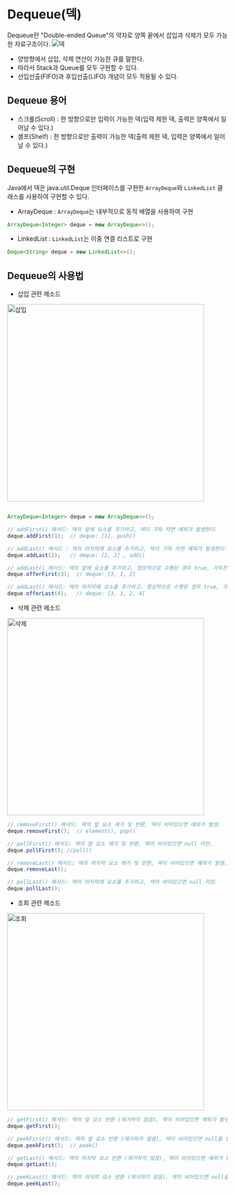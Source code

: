 # Dequeue(덱)

Dequeue란 "Double-ended Queue”의 약자로 양쪽 끝에서 삽입과 삭제가 모두 가능한 자료구조이다.
![덱](https://github.com/OkKim99/CS-Study/assets/89891488/d60aaa7b-2ae9-406d-8cb4-f6ce5387d982)


- 양방향에서 삽입, 삭제 연산이 가능한 큐를 말한다.
- 따라서 Stack과 Queue를 모두 구현할 수 있다.
- 선입선출(FIFO)과 후입선출(LIFO) 개념이 모두 적용될 수 있다.

## Dequeue 용어

- 스크롤(Scroll) : 한 방향으로만 입력이 가능한 덱(입력 제한 덱, 출력은 양쪽에서 일어날 수 있다.)
- 셸프(Shelf) : 한 방향으로만 출력이 가능한 덱(출력 제한 덱, 입력은 양쪽에서 일어날 수 있다.)

## Dequeue의 구현

Java에서 덱은 java.util.Deque 인터페이스를 구현한  `ArrayDeque`와 `LinkedList` 클래스를 사용하여 구현할 수 있다.

- ArrayDeque : `ArrayDeque`는 내부적으로 동적 배열을 사용하여 구현

```java
ArrayDeque<Integer> deque = new ArrayDeque<>();
```

- LinkedList : `LinkedList`는 이중 연결 리스트로 구현

```java
Deque<String> deque = new LinkedList<>();
```

## Dequeue의 사용법

- 삽입 관련 메소드
<img width="450" alt="삽입" src="https://github.com/OkKim99/CS-Study/assets/89891488/4dc324eb-3ae9-40c3-94a8-e5505ac052b2">

```java

ArrayDeque<Integer> deque = new ArrayDeque<>();

// addFirst() 메서드: 덱의 앞에 요소를 추가하고, 덱이 가득 차면 예외가 발생한다.
deque.addFirst(1);  // deque: [1], push()

// addLast() 메서드 : 덱의 마지막에 요소를 추가하고, 덱이 가득 차면 예외가 발생한다.
deque.addLast(2);   // deque: [1, 2] , add()

// addLast() 메서드: 덱의 앞에 요소를 추가하고, 정상적으로 수행된 경우 true, 가득찬 경우 false를 리턴한다.
deque.offerFirst(3);  // deque: [3, 1, 2]

// addLast() 메서드: 덱의 마지막에 요소를 추가하고, 정상적으로 수행된 경우 true, 가득찬 경우 false를 리턴한다.
deque.offerLast(4);   // deque: [3, 1, 2, 4]
```

- 삭제 관련 메소드
<img width="450" alt="삭제" src="https://github.com/OkKim99/CS-Study/assets/89891488/1ddc9669-f50f-4e2e-b57c-86ebfd5d3483">

```java
// removeFirst() 메서드: 덱의 앞 요소 제거 및 반환, 덱이 비어있으면 예외가 발생.
deque.removeFirst();  // element(), pop()

// pollFirst() 메서드: 덱의 앞 요소 제거 및 반환, 덱이 비어있으면 null 리턴.
deque.pollFirst(); //poll()

// removeLast() 메서드: 덱의 마지막 요소 제거 및 반환, 덱이 비어있으면 예외가 발생.
deque.removeLast();  

// pollLast() 메서드: 덱의 마지막에 요소를 추가하고, 덱이 비어있으면 null 리턴.
deque.pollLast();   
```

- 조회 관련 메소드
<img width="450" alt="조회" src="https://github.com/OkKim99/CS-Study/assets/89891488/7bf1427d-fa39-47dc-845b-9ef428e28b55">

```java
// getFirst() 메서드: 덱의 앞 요소 반환 (제거하지 않음), 덱이 비어있으면 예외가 발생.
deque.getFirst();  

// peekFirst() 메서드: 덱의 앞 요소 반환 (제거하지 않음), 덱이 비어있으면 null을 반환.
deque.peekFirst();  // peek()

// getLast() 메서드: 덱의 마지막 요소 반환 (제거하지 않음), 덱이 비어있으면 예외가 발생.
deque.getLast();  

// peekLast() 메서드: 덱의 마지막 요소 반환 (제거하지 않음), 덱이 비어있으면 null을 반환.
deque.peekLast();   
```
